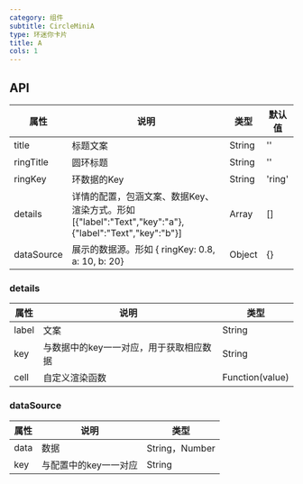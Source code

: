 ```yaml
---
category: 组件
subtitle: CircleMiniA
type: 环迷你卡片
title: A
cols: 1
---
```


## API

| 属性         | 说明                                       | 类型     | 默认值    |
| ---------- | ---------------------------------------- | ------ | ------ |
| title      | 标题文案                                     | String | ''     |
| ringTitle  | 圆环标题                                     | String | ''     |
| ringKey    | 环数据的Key                                  | String | 'ring' |
| details    | 详情的配置，包涵文案、数据Key、渲染方式。形如 [{"label":"Text","key":"a"},{"label":"Text","key":"b"}] | Array  | []     |
| dataSource | 展示的数据源。形如 { ringKey: 0.8, a: 10, b: 20}  | Object | {}     |

### details

| 属性    | 说明                    | 类型              |
| ----- | --------------------- | --------------- |
| label | 文案                    | String          |
| key   | 与数据中的key一一对应，用于获取相应数据 | String          |
| cell  | 自定义渲染函数               | Function(value) |

### dataSource

| 属性   | 说明           | 类型            |
| ---- | ------------ | ------------- |
| data | 数据           | String，Number |
| key  | 与配置中的key一一对应 | String        |